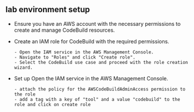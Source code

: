 ## lab environment setup

- Ensure you have an AWS account with the necessary permissions to create and manage CodeBuild resources.
- Create an IAM role for CodeBuild with the required permissions.

      - Open the IAM service in the AWS Management Console.
      - Navigate to "Roles" and click "Create role".
      - Select the CodeBuild use case and proceed with the role creation wizard.

- Set up Open the IAM service in the AWS Management Console.

      - attach the policy for the AWSCodeBuildAdminAccess permission to the role
      - add a tag with a key of "tool" and a value "codebuild" to the role and click on create role
